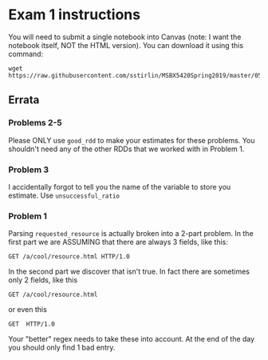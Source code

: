 # Exam 1 instructions

You will need to submit a single notebook into Canvas (note:  I want the notebook itself, NOT the HTML version).
You can download it using this command:
```
wget https://raw.githubusercontent.com/sstirlin/MSBX5420Spring2019/master/0502examweblogs/exam1.ipynb
```

## Errata

### Problems 2-5

Please ONLY use `good_rdd` to make your estimates for these problems.  You shouldn't need any of
the other RDDs that we worked with in Problem 1.

### Problem 3

I accidentally forgot to tell you the name of the variable to store you estimate.  Use `unsuccessful_ratio`

### Problem 1

Parsing `requested_resource` is actually broken into a 2-part problem.  In the first part we are ASSUMING that
there are always 3 fields, like this:
```
GET /a/cool/resource.html HTTP/1.0
```
In the second part we discover that isn't true.  In fact there are sometimes only 2 fields, like this
```
GET /a/cool/resource.html
```
or even this
```
GET  HTTP/1.0
```
Your "better" regex needs to take these into account.  At the end of the day you should only find 1 bad entry.
